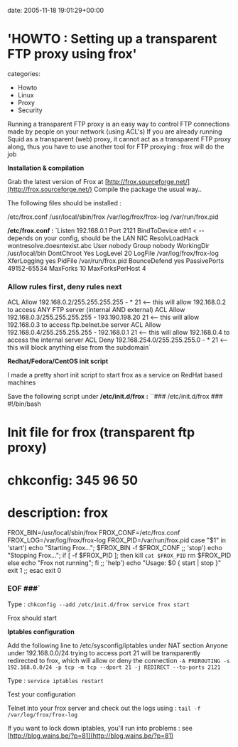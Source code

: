 


date: 2005-11-18 19:01:29+00:00


# 'HOWTO : Setting up a transparent FTP proxy using frox'

categories:
- Howto
- Linux
- Proxy
- Security


Running a transparent FTP proxy is an easy way to control FTP connections made by people on your network (using ACL's)
If you are already running Squid as a transparent (web) proxy, it cannot act as a transparent FTP proxy along, thus you have to use another tool for FTP proxying : frox will do the job

<!-- more -->

**Installation & compilation**

Grab the latest version of Frox at [http://frox.sourceforge.net/](http://frox.sourceforge.net/)
Compile the package the usual way..

The following files should be installed :

/etc/frox.conf
/usr/local/sbin/frox
/var/log/frox/frox-log
/var/run/frox.pid

**/etc/frox.conf :**
`Listen 192.168.0.1
Port 2121
BindToDevice eth1 < -- depends on your config, should be the LAN NIC
ResolvLoadHack wontresolve.doesntexist.abc
User nobody
Group nobody
WorkingDir /usr/local/bin
DontChroot Yes
LogLevel 20
LogFile /var/log/frox/frox-log
XferLogging yes
PidFile /var/run/frox.pid
BounceDefend yes
PassivePorts 49152-65534
MaxForks 10
MaxForksPerHost 4
### Allow rules first, deny rules next
ACL Allow 192.168.0.2/255.255.255.255 - * 21 <-- this will allow 192.168.0.2 to access ANY FTP server (internal AND external)
ACL Allow 192.168.0.3/255.255.255.255 - 193.190.198.20 21 <-- this will allow 192.168.0.3 to access ftp.belnet.be server
ACL Allow 192.168.0.4/255.255.255.255 - 192.168.0.1 21 <-- this will allow 192.168.0.4 to access the internal server
ACL Deny 192.168.254.0/255.255.255.0 - * 21 <-- this will block anything else from the subdomain`

**Redhat/Fedora/CentOS init script**

I made a pretty short init script to start frox as a service on RedHat based machines

Save the following script under **/etc/init.d/frox :**
``### /etc/init.d/frox ###
#!/bin/bash
#
# Init file for frox (transparent ftp proxy)
#
# chkconfig: 345 96 50
# description: frox
FROX_BIN=/usr/local/sbin/frox
FROX_CONF=/etc/frox.conf
FROX_LOG=/var/log/frox/frox-log
FROX_PID=/var/run/frox.pid
case "$1" in
'start')
echo "Starting Frox...";
$FROX_BIN -f $FROX_CONF
;;
'stop')
echo "Stopping Frox...";
if [ -f $FROX_PID ]; then
kill `cat $FROX_PID`
rm $FROX_PID
else
echo "Frox not running";
fi
;;
'help')
echo "Usage: $0 { start | stop }"
exit 1
;;
esac
exit 0
### EOF ###`

Type :
`chkconfig --add /etc/init.d/frox
service frox start`

Frox should start

**Iptables configuration**

Add the following line to /etc/sysconfig/iptables under NAT section
Anyone under 192.168.0.0/24 trying to access port 21 will be transparently redirected to frox, which will allow or deny the connection
`-A PREROUTING -s 192.168.0.0/24 -p tcp -m tcp --dport 21 -j REDIRECT --to-ports 2121`

Type : `service iptables restart`

Test your configuration

Telnet into your frox server and check out the logs using :
`tail -f /var/log/frox/frox-log`

If you want to lock down iptables, you'll run into problems : see [http://blog.wains.be/?p=81](http://blog.wains.be/?p=81)
